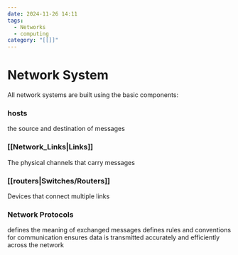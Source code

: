 ```yaml
---
date: 2024-11-26 14:11
tags:
  - Networks
  - computing
category: "[[]]"
---
```

# Network System
All network systems are built using the basic components:
### hosts
the source and destination of messages
### [[Network_Links|Links]]
The physical channels that carry messages
### [[routers|Switches/Routers]]
Devices that connect multiple links
### Network Protocols
defines the meaning of exchanged messages
defines rules and conventions for communication 
ensures data is transmitted accurately and efficiently across the network